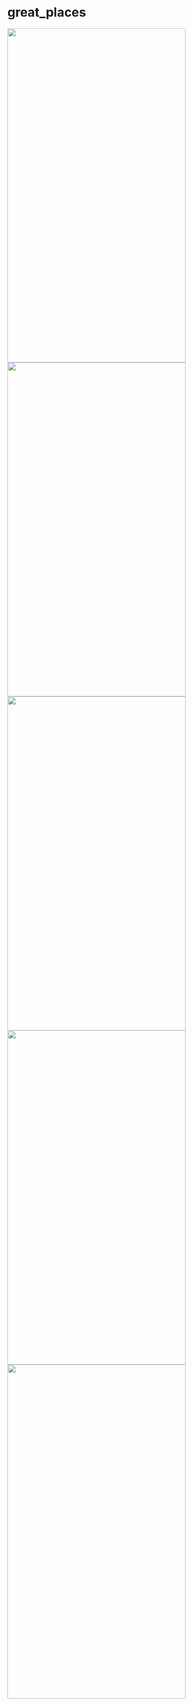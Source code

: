 # great_places

<img src="https://user-images.githubusercontent.com/52869694/123997093-49d43100-d9d0-11eb-8024-b74a0b646396.png" width="400" height="750">
<img src="https://user-images.githubusercontent.com/52869694/123997095-4a6cc780-d9d0-11eb-99c5-0bec33f3e168.png" width="400" height="750">
<img src="https://user-images.githubusercontent.com/52869694/123997096-4b055e00-d9d0-11eb-993a-2f0ee125a8cf.png" width="400" height="750">
<img src="https://user-images.githubusercontent.com/52869694/123997097-4b9df480-d9d0-11eb-9c2f-dcfbdd05e9a1.png" width="400" height="750">
<img src="https://user-images.githubusercontent.com/52869694/123997100-4c368b00-d9d0-11eb-914e-717fd9b27981.png" width="400" height="750">
